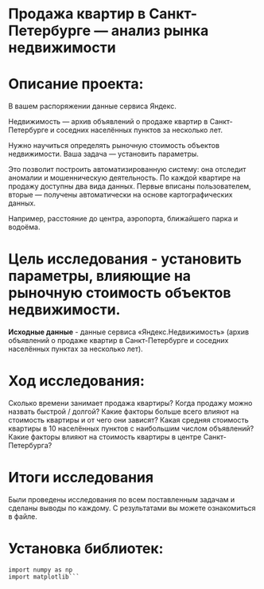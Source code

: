 # Продажа квартир в Санкт-Петербурге — анализ рынка недвижимости
# Описание проекта:
В вашем распоряжении данные сервиса Яндекс.

Недвижимость — архив объявлений о продаже квартир в Санкт-Петербурге и соседних населённых пунктов за несколько лет.

Нужно научиться определять рыночную стоимость объектов недвижимости. Ваша задача — установить параметры.

Это позволит построить автоматизированную систему: она отследит аномалии и мошенническую деятельность.
По каждой квартире на продажу доступны два вида данных. Первые вписаны пользователем, вторые — получены автоматически на основе картографических данных.

Например, расстояние до центра, аэропорта, ближайшего парка и водоёма.


# Цель исследования - установить параметры, влияющие на рыночную стоимость объектов недвижимости.

**Исходные данные** - данные сервиса «Яндекс.Недвижимость» (архив объявлений о продаже квартир в Санкт-Петербурге и соседних населённых пунктах за несколько лет).

# Ход исследования:

Сколько времени занимает продажа квартиры? Когда продажу можно назвать быстрой / долгой? Какие факторы больше всего влияют на стоимость квартиры и от чего они зависят? Какая средняя стоимость квартиры в 10 населённых пунктов с наибольшим числом объявлений? Какие факторы влияют на стоимость квартиры в центре Санкт-Петербурга?

# Итоги исследования
Были проведены исследования по всем поставленным задачам и сделаны выводы по каждому. С результатами вы можете ознакомиться в файле.

# Установка библиотек:
```import pandas as pd
import numpy as np
import matplotlib```


